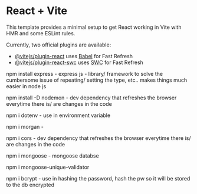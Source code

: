 # React + Vite

This template provides a minimal setup to get React working in Vite with HMR and some ESLint rules.

Currently, two official plugins are available:

- [@vitejs/plugin-react](https://github.com/vitejs/vite-plugin-react/blob/main/packages/plugin-react/README.md) uses [Babel](https://babeljs.io/) for Fast Refresh
- [@vitejs/plugin-react-swc](https://github.com/vitejs/vite-plugin-react-swc) uses [SWC](https://swc.rs/) for Fast Refresh

npm install express
    - express js - library/ framework to solve the cumbersome issue of repeating/ setting the type, etc.. makes things much easier in node js

npm install -D nodemon
    - dev dependency that refreshes the browser everytime there is/ are changes in the code

npm i dotenv
    - use in environment variable

npm i morgan
    - 

npm i cors
    - dev dependency that refreshes the browser everytime there is/ are changes in the code

npm i mongoose
    - mongoose databse

npm i mongoose-unique-validator

npm i bcrypt
    - use in hashing the password, hash the pw so it will be stored to the db encrypted